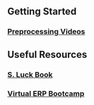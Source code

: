 ## Getting Started

### [Preprocessing Videos](https://github.com/JonahKember/Developmental-Neuroscience-Lab-Toolbox/gh-pages/Preprocessing-videos)

## Useful Resources
### [S. Luck Book](https://github.com/JonahKember/Developmental-Neuroscience-Lab-Toolbox/tree/gh-pages/Luck-Book)
### [Virtual ERP Bootcamp](https://courses.erpinfo.org/courses/Intro-to-ERPs)
